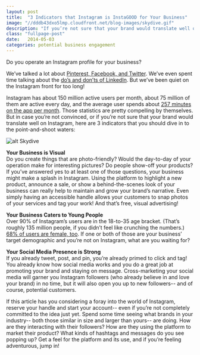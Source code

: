 ```yaml
---
layout: post
title:  "3 Indicators that Instagram is InstaGOOD for Your Business"
image: "//dddb43dxo5lmp.cloudfront.net/blog-images/skydive.gif"
description: "If you’re not sure that your brand would translate well on Instagram, here are 3 indicators that you should dive in to the Instagram waters." 
class: "fullpage-post"
date:   2014-05-03
categories: potential business engagement
---
```


Do you operate an Instagram profile for your business? 

We’ve talked a lot about [Pinterest, Facebook, and Twitter](http://www.goinfinitus.com/myposts/3-steps-to-creating-an-engaging-twitter-presence). We’ve even spent time talking about the [do’s and don’ts of LinkedIn](http://www.goinfinitus.com/myposts/lessons-from-kelly-blazek). But we’ve been quiet on the Instagram front for too long! 

Instagram has about 150 million active users per month, about 75 million of them are active every day, and the average user spends about [257 minutes on the app per month](http://expandedramblings.com/index.php/important-instagram-stats/#.UxuBLfldXKg). Those statistics are pretty compelling by themselves. But in case you’re not convinced, or if you’re not sure that your brand would translate well on Instagram, here are 3 indicators that you should dive in to the point-and-shoot waters: 

![alt Skydive](//dddb43dxo5lmp.cloudfront.net/blog-images/skydive.gif "Skydive")  
 
**Your Business is Visual**<br>
Do you create things that are photo-friendly? Would the day-to-day of your operation make for interesting pictures?  Do people show-off your products? If you’ve answered yes to at least one of those questions, your business might make a splash in Instagram. Using the platform to highlight a new product, announce a sale, or show a behind-the-scenes look of your business can really help to maintain and grow your brand’s narrative. Even simply having an accessible handle allows your customers to snap photos of your services and tag your work! And that’s free, visual advertising!

**Your Business Caters to Young People**<br>
Over 90% of Instagram’s users are in the 18-to-35 age bracket. (That’s roughly 135 million people, if you didn’t feel like crunching the numbers.) [68% of users are female, too](http://www.businessinsider.com/instagram-demographics-2013-12). If one or both of those are your business’ target demographic and you’re not on Instagram, what are you waiting for?
  
**Your Social Media Presence is Strong**<br>
If you already tweet, post, and pin, you’re already primed to click and tag! You already know how social media works and you do a great job at promoting your brand and staying on message. Cross-marketing your social media will garner you Instagram followers (who already believe in and love your brand) in no time, but it will also open you up to new followers-- and of course, potential customers. 

If this article has you considering a foray into the world of Instagram, reserve your handle and start your account-- even if you’re not completely committed to the idea just yet. Spend some time seeing what brands in your industry-- both those similar in size and larger than yours-- are doing. How are they interacting with their followers? How are they using the platform to market their product? What kinds of hashtags and messages do you see popping up? Get a feel for the platform and its use, and if you’re feeling adventurous, jump in!
